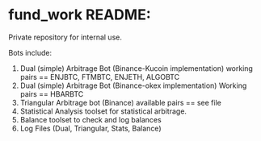 # fund_work README:

Private repository for internal use.

Bots include:
1. Dual (simple) Arbitrage Bot (Binance-Kucoin implementation)
    working pairs == ENJBTC, FTMBTC, ENJETH, ALGOBTC
2. Dual (simple) Arbitrage Bot (Binance-okex implementation)
    Working pairs == HBARBTC
3. Triangular Arbitrage bot (Binance)
    available pairs == see file
4. Statistical Analysis toolset for statistical arbitrage.
5. Balance toolset to check and log balances
6. Log Files (Dual, Triangular, Stats, Balance) 
